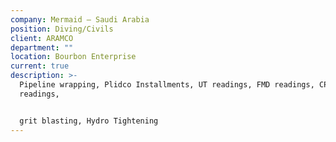 ```yaml
---
company: Mermaid – Saudi Arabia
position: Diving/Civils
client: ARAMCO
department: ""
location: Bourbon Enterprise
current: true
description: >-
  Pipeline wrapping, Plidco Installments, UT readings, FMD readings, CP
  readings,


  grit blasting, Hydro Tightening
---
```

